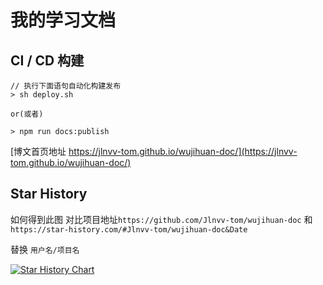# 我的学习文档

## CI / CD 构建

```
// 执行下面语句自动化构建发布
> sh deploy.sh

or(或者)

> npm run docs:publish
```

[博文首页地址 https://jlnvv-tom.github.io/wujihuan-doc/](https://jlnvv-tom.github.io/wujihuan-doc/)

## Star History

如何得到此图
对比项目地址`https://github.com/Jlnvv-tom/wujihuan-doc` 和 `https://star-history.com/#Jlnvv-tom/wujihuan-doc&Date`

替换 `用户名/项目名`

[![Star History Chart](https://api.star-history.com/svg?repos=Jlnvv-tom/wujihuan-doc&type=Date)](https://star-history.com/#Jlnvv-tom/wujihuan-doc&Date)
